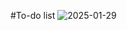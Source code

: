 #To-do list
![2025-01-29](https://github.com/user-attachments/assets/8f3528e2-e4de-4ab8-8717-1105439fc417)
